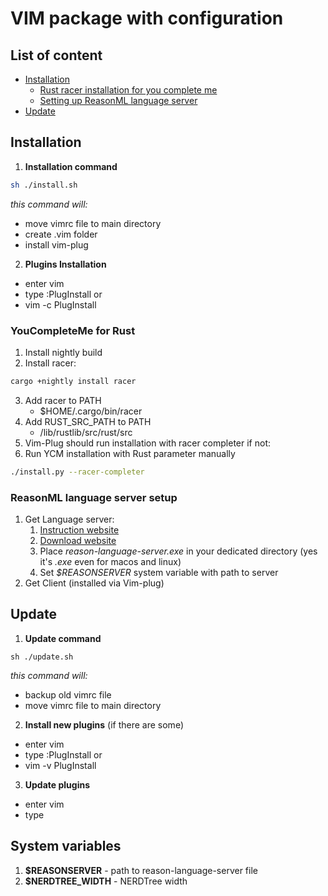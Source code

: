 # VIM package with configuration

## List of content
- [Installation](#installation)
    - [Rust racer installation for you complete me](#YouCompleteMe-for-Rust)
    - [Setting up ReasonML language server](#ReasonML-language-server-setup)
- [Update](#update)

## Installation
1. **Installation command**
```sh
sh ./install.sh
```
*this command will:*
- move vimrc file to main directory
- create .vim folder
- install vim-plug
2. **Plugins Installation**
  - enter vim
  - type :PlugInstall
or
  - vim -c PlugInstall

### YouCompleteMe for Rust
1. Install nightly build
2. Install racer:
```sh
cargo +nightly install racer
```
3. Add racer to PATH
    - $HOME/.cargo/bin/racer
4. Add RUST_SRC_PATH to PATH
    - /lib/rustlib/src/rust/src
5. Vim-Plug should run installation with racer completer if not: 
6. Run YCM installation with Rust parameter manually
```sh
./install.py --racer-completer
```

### ReasonML language server setup
1. Get Language server:
    1.  [Instruction website](https://github.com/jaredly/reason-language-server#vim)
    2. [Download website](https://github.com/jaredly/reason-language-server/releases)
    3. Place *reason-language-server.exe* in your dedicated directory (yes it's *.exe* even for macos and linux)
    4. Set *$REASONSERVER* system variable with path to server
2. Get Client (installed via Vim-plug)

## Update
1. **Update command**
```
sh ./update.sh
```
*this command will:*
  - backup old vimrc file
  - move vimrc file to main directory
2. **Install new plugins** (if there are some)
  - enter vim
  - type :PlugInstall
or
  - vim -v PlugInstall

3. **Update plugins**
  - enter vim
  - type 

## System variables
1. **$REASONSERVER** - path to reason-language-server file
2. **$NERDTREE_WIDTH** - NERDTree width
  

